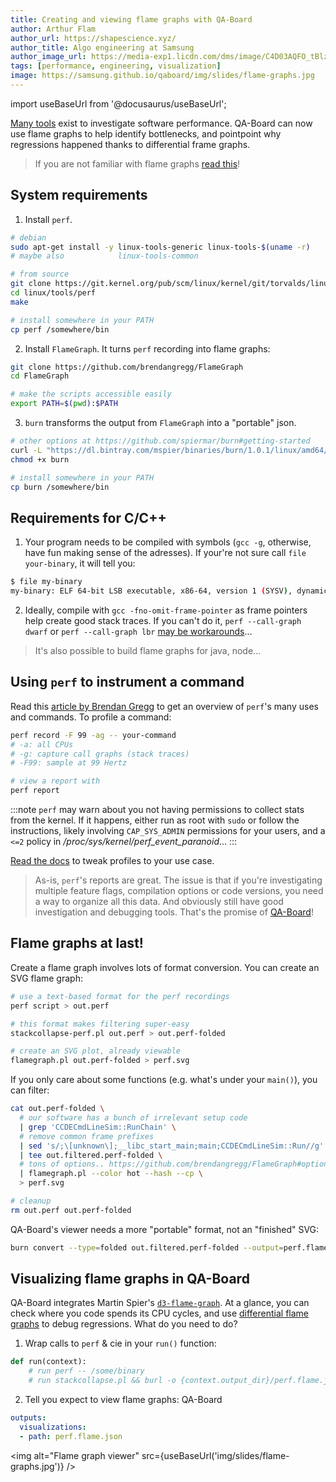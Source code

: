```yaml
---
title: Creating and viewing flame graphs with QA-Board
author: Arthur Flam
author_url: https://shapescience.xyz/
author_title: Algo engineering at Samsung
author_image_url: https://media-exp1.licdn.com/dms/image/C4D03AQFO_tBlzPZ4ug/profile-displayphoto-shrink_400_400/0?e=1602720000&v=beta&t=35CS2a0jRg32mhVbwpqbddP8HJsFp75hLeQJjAHQHCw
tags: [performance, engineering, visualization]
image: https://samsung.github.io/qaboard/img/slides/flame-graphs.jpg
---
```

import useBaseUrl from '@docusaurus/useBaseUrl';

[Many tools](https://netflixtechblog.com/linux-performance-analysis-in-60-000-milliseconds-accc10403c55) exist to investigate software performance. QA-Board can now use flame graphs to help identify bottlenecks, and pointpoint why regressions happened thanks to differential frame graphs.

<!--truncate-->

> If you are not familiar with flame graphs [read this](http://www.brendangregg.com/flamegraphs.html)!

## System requirements
1. Install `perf`.

```bash
# debian
sudo apt-get install -y linux-tools-generic linux-tools-$(uname -r)
# maybe also            linux-tools-common

# from source
git clone https://git.kernel.org/pub/scm/linux/kernel/git/torvalds/linux.git
cd linux/tools/perf
make

# install somewhere in your PATH
cp perf /somewhere/bin
```

2. Install `FlameGraph`. It turns `perf` recording into flame graphs:
```bash
git clone https://github.com/brendangregg/FlameGraph
cd FlameGraph

# make the scripts accessible easily
export PATH=$(pwd):$PATH
```

3. `burn` transforms the output from `FlameGraph` into a "portable" json.

```bash
# other options at https://github.com/spiermar/burn#getting-started
curl -L "https://dl.bintray.com/mspier/binaries/burn/1.0.1/linux/amd64/burn" -o burn
chmod +x burn

# install somewhere in your PATH
cp burn /somewhere/bin
```


## Requirements for C/C++
1. Your program needs to be compiled with symbols (`gcc -g`, otherwise, have fun making sense of the adresses). If your're not sure call `file your-binary`,  it will tell you:


```bash
$ file my-binary
my-binary: ELF 64-bit LSB executable, x86-64, version 1 (SYSV), dynamically linked, interpreter /lib64/l, for GNU/Linux 2.6.32, with debug_info, not stripped
```

2. Ideally, compile with `gcc -fno-omit-frame-pointer` as frame pointers help create good stack traces. If you can't do it, `perf --call-graph dwarf` or `perf --call-graph lbr` [may be workarounds](http://www.brendangregg.com/perf.html)...

> It's also possible to build flame graphs for java, node...


## Using `perf` to instrument a command
Read this [article by Brendan Gregg](http://www.brendangregg.com/perf.html) to get an overview of `perf`'s many uses and commands.
To profile a command:

```bash
perf record -F 99 -ag -- your-command
# -a: all CPUs
# -g: capture call graphs (stack traces)
# -F99: sample at 99 Hertz

# view a report with
perf report
```

:::note
`perf` may warn about you not having permissions to collect stats from the kernel. If it happens, either run as root with `sudo` or follow the instructions, likely involving `CAP_SYS_ADMIN` permissions for your users, and a `<=2` policy in _/proc/sys/kernel/perf_event_paranoid_...
:::

[Read the docs](https://www.man7.org/linux/man-pages/man1/perf-record.1.html) to tweak profiles to your use case.

> As-is, `perf`'s reports are great. The issue is that if you're investigating multiple feature flags, compilation options or code versions, you need a way to organize all this data. And obviously still have good investigation and debugging tools. That's the promise of [QA-Board](https://samsung.github.io/qaboard)!

## Flame graphs at last!
Create a flame graph involves lots of format conversion. You can create an SVG flame graph:

```bash
# use a text-based format for the perf recordings
perf script > out.perf

# this format makes filtering super-easy
stackcollapse-perf.pl out.perf > out.perf-folded

# create an SVG plot, already viewable
flamegraph.pl out.perf-folded > perf.svg
```

If you only care about some functions (e.g. what's under your `main()`), you can filter:

```bash
cat out.perf-folded \
  # our software has a bunch of irrelevant setup code
  | grep 'CCDECmdLineSim::RunChain' \
  # remove common frame prefixes
  | sed 's/;\[unknown\];__libc_start_main;main;CCDECmdLineSim::Run//g' \
  | tee out.filtered.perf-folded \
  # tons of options.. https://github.com/brendangregg/FlameGraph#options
  | flamegraph.pl --color hot --hash --cp \
  > perf.svg

# cleanup
rm out.perf out.perf-folded
```

QA-Board's viewer needs a more "portable" format, not an "finished" SVG:

```bash
burn convert --type=folded out.filtered.perf-folded --output=perf.flame.json
```


## Visualizing flame graphs in QA-Board
QA-Board integrates Martin Spier's [`d3-flame-graph`](https://github.com/spiermar/d3-flame-graph). At a glance, you can check where you code spends its CPU cycles, and use [differential flame graphs]((http://www.brendangregg.com/blog/2014-11-09/differential-flame-graphs.html)) to debug regressions. What do you need to do?

1. Wrap calls to `perf` & cie in your `run()` function:

```python title="qa/main.py"
def run(context):
    # run perf -- /some/binary
    # run stackcollapse.pl && burl -o {context.output_dir}/perf.flame.json
```

2. Tell you expect to view flame graphs:
QA-Board
```yaml title="qaboard.yaml"
outputs:
  visualizations:
  - path: perf.flame.json
```

<img alt="Flame graph viewer" src={useBaseUrl('img/slides/flame-graphs.jpg')} />

